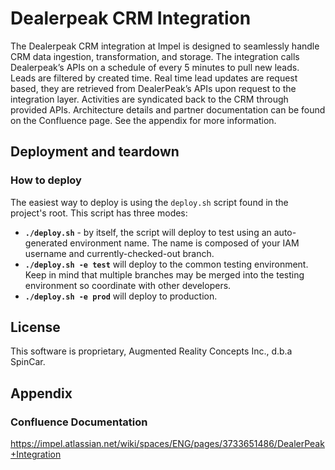 # Dealerpeak CRM Integration

The Dealerpeak CRM integration at Impel is designed to seamlessly handle CRM data ingestion, transformation, and storage. The integration calls Dealerpeak’s APIs on a schedule of every 5 minutes to pull new leads. Leads are filtered by created time. Real time lead updates are request based, they are retrieved from DealerPeak’s APIs upon request to the integration layer. Activities are syndicated back to the CRM through provided APIs. Architecture details and partner documentation can be found on the Confluence page. See the appendix for more information.

## Deployment and teardown

### How to deploy

The easiest way to deploy is using the `deploy.sh` script found in the project's root. This script has three modes:

* **`./deploy.sh`** - by itself, the script will deploy to test using an auto-generated environment name.
The name is composed of your IAM username and currently-checked-out branch.
* **`./deploy.sh -e test`** will deploy to the common testing environment. Keep in mind that multiple branches may be merged into the testing environment so coordinate with other developers.
* **`./deploy.sh -e prod`** will deploy to production.

## License

This software is proprietary, Augmented Reality Concepts Inc., d.b.a SpinCar.

## Appendix

### Confluence Documentation
https://impel.atlassian.net/wiki/spaces/ENG/pages/3733651486/DealerPeak+Integration
